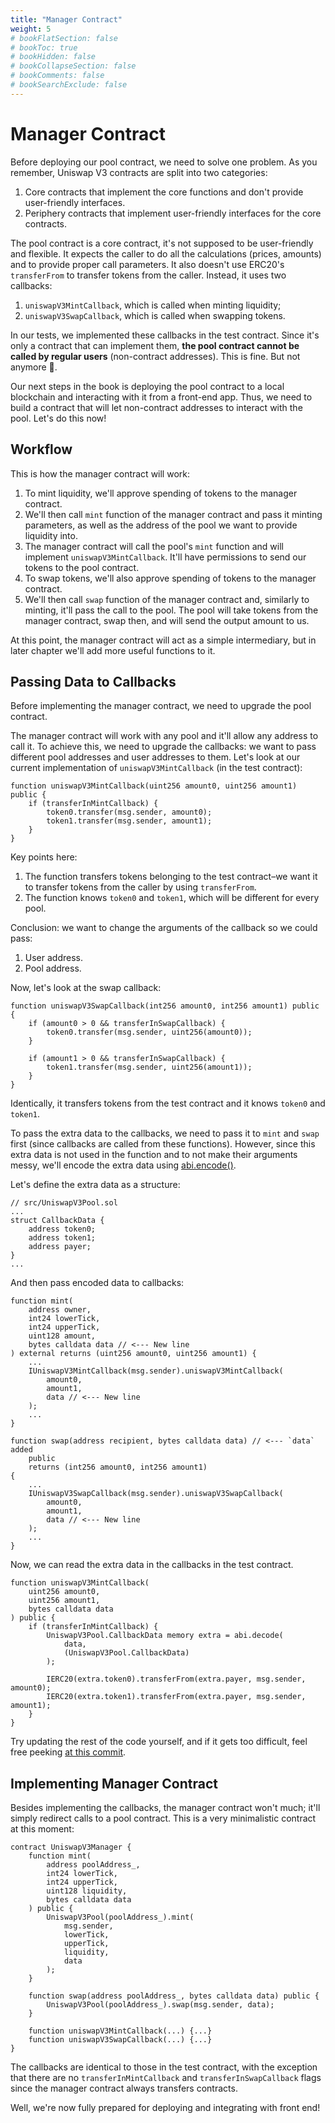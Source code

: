 ```yaml
---
title: "Manager Contract"
weight: 5
# bookFlatSection: false
# bookToc: true
# bookHidden: false
# bookCollapseSection: false
# bookComments: false
# bookSearchExclude: false
---
```


# Manager Contract

Before deploying our pool contract, we need to solve one problem. As you remember, Uniswap V3 contracts are split into two
categories:
1. Core contracts that implement the core functions and don't provide user-friendly interfaces.
2. Periphery contracts that implement user-friendly interfaces for the core contracts.

The pool contract is a core contract, it's not supposed to be user-friendly and flexible. It expects the caller to do
all the calculations (prices, amounts) and to provide proper call parameters. It also doesn't use ERC20's `transferFrom`
to transfer tokens from the caller. Instead, it uses two callbacks:
1. `uniswapV3MintCallback`, which is called when minting liquidity;
1. `uniswapV3SwapCallback`, which is called when swapping tokens.

In our tests, we implemented these callbacks in the test contract. Since it's only a contract that can implement them,
**the pool contract cannot be called by regular users** (non-contract addresses). This is fine. But not anymore 🙂.

Our next steps in the book is deploying the pool contract to a local blockchain and interacting with it from a front-end
app. Thus, we need to build a contract that will let non-contract addresses to interact with the pool. Let's do this now!

## Workflow

This is how the manager contract will work:
1. To mint liquidity, we'll approve spending of tokens to the manager contract.
1. We'll then call `mint` function of the manager contract and pass it minting parameters, as well as the address of
the pool we want to provide liquidity into.
1. The manager contract will call the pool's `mint` function and will implement `uniswapV3MintCallback`. It'll have
permissions to send our tokens to the pool contract.
1. To swap tokens, we'll also approve spending of tokens to the manager contract.
2. We'll then call `swap` function of the manager contract and, similarly to minting, it'll pass the call to the pool.
The pool will take tokens from the manager contract, swap then, and will send the output amount to us.

At this point, the manager contract will act as a simple intermediary, but in later chapter we'll add more useful
functions to it.

## Passing Data to Callbacks

Before implementing the manager contract, we need to upgrade the pool contract.

The manager contract will work with any pool and it'll allow any address to call it. To achieve this, we need to upgrade
the callbacks: we want to pass different pool addresses and user addresses to them. Let's look at our current
implementation of `uniswapV3MintCallback` (in the test contract):
```solidity
function uniswapV3MintCallback(uint256 amount0, uint256 amount1) public {
    if (transferInMintCallback) {
        token0.transfer(msg.sender, amount0);
        token1.transfer(msg.sender, amount1);
    }
}
```

Key points here:
1. The function transfers tokens belonging to the test contract–we want it to transfer tokens from the caller by using
`transferFrom`.
1. The function knows `token0` and `token1`, which will be different for every pool.

Conclusion: we want to change the arguments of the callback so we could pass:
1. User address.
1. Pool address.

Now, let's look at the swap callback:
```solidity
function uniswapV3SwapCallback(int256 amount0, int256 amount1) public {
    if (amount0 > 0 && transferInSwapCallback) {
        token0.transfer(msg.sender, uint256(amount0));
    }

    if (amount1 > 0 && transferInSwapCallback) {
        token1.transfer(msg.sender, uint256(amount1));
    }
}
```

Identically, it transfers tokens from the test contract and it knows `token0` and `token1`.

To pass the extra data to the callbacks, we need to pass it to `mint` and `swap` first (since callbacks are called from
these functions). However, since this extra data is not used in the function and to not make their arguments messy, we'll
encode the extra data using [abi.encode()](https://docs.soliditylang.org/en/latest/units-and-global-variables.html?highlight=abi.encode#abi-encoding-and-decoding-functions).

Let's define the extra data as a structure:
```solidity
// src/UniswapV3Pool.sol
...
struct CallbackData {
    address token0;
    address token1;
    address payer;
}
...
```

And then pass encoded data to callbacks:
```solidity
function mint(
    address owner,
    int24 lowerTick,
    int24 upperTick,
    uint128 amount,
    bytes calldata data // <--- New line
) external returns (uint256 amount0, uint256 amount1) {
    ...
    IUniswapV3MintCallback(msg.sender).uniswapV3MintCallback(
        amount0,
        amount1,
        data // <--- New line
    );
    ...
}

function swap(address recipient, bytes calldata data) // <--- `data` added
    public
    returns (int256 amount0, int256 amount1)
{
    ...
    IUniswapV3SwapCallback(msg.sender).uniswapV3SwapCallback(
        amount0,
        amount1,
        data // <--- New line
    );
    ...
}
```

Now, we can read the extra data in the callbacks in the test contract.
```solidity
function uniswapV3MintCallback(
    uint256 amount0,
    uint256 amount1,
    bytes calldata data
) public {
    if (transferInMintCallback) {
        UniswapV3Pool.CallbackData memory extra = abi.decode(
            data,
            (UniswapV3Pool.CallbackData)
        );

        IERC20(extra.token0).transferFrom(extra.payer, msg.sender, amount0);
        IERC20(extra.token1).transferFrom(extra.payer, msg.sender, amount1);
    }
}
```

Try updating the rest of the code yourself, and if it gets too difficult, feel free peeking [at this commit](https://github.com/Jeiwan/uniswapv3-code/commit/cda23134fd12a190aaeebe718786545621e16c0e).

## Implementing Manager Contract

Besides implementing the callbacks, the manager contract won't much; it'll simply redirect calls to a pool contract. This
is a very minimalistic contract at this moment:
```solidity
contract UniswapV3Manager {
    function mint(
        address poolAddress_,
        int24 lowerTick,
        int24 upperTick,
        uint128 liquidity,
        bytes calldata data
    ) public {
        UniswapV3Pool(poolAddress_).mint(
            msg.sender,
            lowerTick,
            upperTick,
            liquidity,
            data
        );
    }

    function swap(address poolAddress_, bytes calldata data) public {
        UniswapV3Pool(poolAddress_).swap(msg.sender, data);
    }

    function uniswapV3MintCallback(...) {...}
    function uniswapV3SwapCallback(...) {...}
}
```

The callbacks are identical to those in the test contract, with the exception that there are no `transferInMintCallback`
and `transferInSwapCallback` flags since the manager contract always transfers contracts.

Well, we're now fully prepared for deploying and integrating with front end!